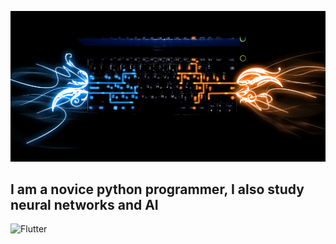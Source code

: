 [![Heder](https://github.com/SS342/SS342/blob/main/assets/1.jpg)](https://vk.com/ss_sospeed)

## I am a novice python programmer, I also study neural networks and AI

![Flutter](https://img.shields.io/badge/-SQL-090909?style=for-the-badge&logo=appveyor)
